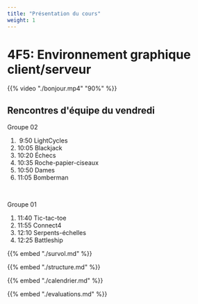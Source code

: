 ```yaml
---
title: "Présentation du cours"
weight: 1
---
```


# 4F5: Environnement graphique client/serveur

{{% video "./bonjour.mp4" "90%"  %}}

<!--
$[embed ./presentation/premiere_semaine]()
-->

## Rencontres d'équipe du vendredi

Groupe 02

1. &nbsp;9:50 LightCycles
1. 10:05 Blackjack
1. 10:20 Échecs
1. 10:35 Roche-papier-ciseaux
1. 10:50 Dames
1. 11:05 Bomberman

<br>

Groupe 01

1. 11:40 Tic-tac-toe
1. 11:55 Connect4
1. 12:10 Serpents-échelles
1. 12:25 Battleship

{{% embed "./survol.md" %}}

{{% embed "./structure.md" %}}

{{% embed "./calendrier.md" %}}

{{% embed "./evaluations.md" %}}


